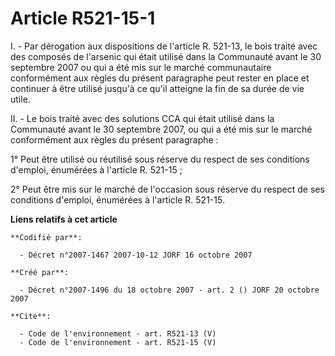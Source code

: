 # Article R521-15-1

I. - Par dérogation aux dispositions de l'article R. 521-13, le bois traité avec des composés de l'arsenic qui était utilisé
dans la Communauté avant le 30 septembre 2007 ou qui a été mis sur le marché communautaire conformément aux règles du présent
paragraphe peut rester en place et continuer à être utilisé jusqu'à ce qu'il atteigne la fin de sa durée de vie utile.

II. - Le bois traité avec des solutions CCA qui était utilisé dans la Communauté avant le 30 septembre 2007, ou qui a été mis
sur le marché conformément aux règles du présent paragraphe :

1° Peut être utilisé ou réutilisé sous réserve du respect de ses conditions d'emploi, énumérées à l'article R. 521-15 ;

2° Peut être mis sur le marché de l'occasion sous réserve du respect de ses conditions d'emploi, énumérées à l'article R.
521-15.

**Liens relatifs à cet article**

	**Codifié par**:

	  - Décret n°2007-1467 2007-10-12 JORF 16 octobre 2007

	**Créé par**:

	  - Décret n°2007-1496 du 18 octobre 2007 - art. 2 () JORF 20 octobre 2007

	**Cite**:

	  - Code de l'environnement - art. R521-13 (V)
	  - Code de l'environnement - art. R521-15 (V)
